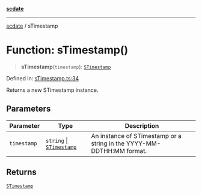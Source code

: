 [**scdate**](../README.md)

---

[scdate](../README.md) / sTimestamp

# Function: sTimestamp()

> **sTimestamp**(`timestamp`): [`STimestamp`](../classes/STimestamp.md)

Defined in: [sTimestamp.ts:34](https://github.com/ericvera/scdate/blob/main/src/sTimestamp.ts#L34)

Returns a new STimestamp instance.

## Parameters

| Parameter   | Type                                                 | Description                                                           |
| ----------- | ---------------------------------------------------- | --------------------------------------------------------------------- |
| `timestamp` | `string` \| [`STimestamp`](../classes/STimestamp.md) | An instance of STimestamp or a string in the YYYY-MM-DDTHH:MM format. |

## Returns

[`STimestamp`](../classes/STimestamp.md)
